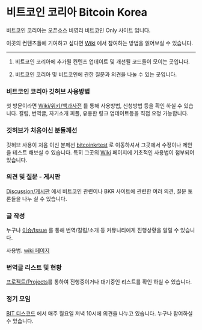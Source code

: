 # 비트코인 코리아 Bitcoin Korea

비트코인 코리아는 오픈소스 비영리 비트코인 Only 사이트 입니다.

이곳의 컨텐츠들에 기여하고 싶다면 [Wiki](https://github.com/bitcoinkrorg/bitcoinkrorg.github.io/wiki) 에서 참여하는 방법을 읽어보실 수 있습니다.

***

1. 비트코인 코리아에 추가될 컨텐츠 업데이트 및 개선될 코드들이 모이는 곳입니다.

2. 비트코인 코리아 및 비트코인에 관한 질문과 의견을 나눌 수 있는 곳입니다.



### 비트코인 코리아 깃허브 사용방법

첫 방문이라면 [Wiki/위키/백과사전](https://github.com/bitcoinkrorg/bitcoinkrorg.github.io/wiki) 를 통해 사용방법, 신청방법 등을 확인 하실 수 있습니다.
칼럼, 번역글, 자기소개 피플, 유용한 링크 업데이트등을 직접 요청 가능합니다.


### 깃허브가 처음이신 분들께선

깃허브 사용이 처음 이신 분께선 [bitcoinkrtest](https://github.com/bitcoinkrorg/bitcoinkrtest) 로 이동하셔서 그곳에서 수정이나 제안을 테스트 해보실 수 있습니다.  특히 그곳의 [Wiki](https://github.com/bitcoinkrorg/bitcoinkrtest/wiki) 페이지에 기초적인 사용법이 첨부되어 있습니다.


### 의견 및 질문 - 게시판

[Discussion/게시판](https://github.com/bitcoinkrorg/bitcoinkrorg.github.io/discussions) 에서 비트코인 관련이나 BKR 사이트에 관련한 여러 의견, 질문 토론들을 나누 실 수 있습니다.


### 글 작성

누구나 [이슈/Issue](https://github.com/bitcoinkrorg/bitcoinkrorg.github.io/issues) 를 통해 번역/칼럼/소개 등 커뮤니티에게 진행상황을 알릴 수 있습니다.

사용법. [wiki 페이지](https://github.com/bitcoinkrorg/bitcoinkrorg.github.io/wiki)


### 번역글 리스트 및 현황

[프로젝트/Projects](https://github.com/bitcoinkrorg/bitcoinkrorg.github.io/projects/1)를 통하여 진행중이거나 대기중인 리스트를 확인 하실 수 있습니다. 


### 정기 모임

[BIT 디스코드](https://discord.gg/YQdyuCcxZH) 에서 매주 월요일 저녁 10시에 의견을 나누고 있습니다.
누구나 참여하실 수 있습니다.






